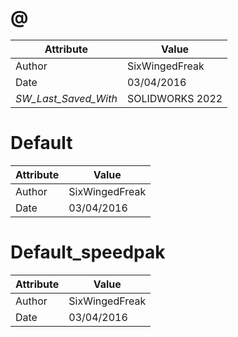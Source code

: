 # @
| Attribute | Value |
| ---  | ---     |
| Author | SixWingedFreak |
| Date | 03/04/2016 |
| _SW_Last_Saved_With_ | SOLIDWORKS 2022 |
# Default
| Attribute | Value |
| ---  | ---     |
| Author | SixWingedFreak |
| Date | 03/04/2016 |
# Default_speedpak
| Attribute | Value |
| ---  | ---     |
| Author | SixWingedFreak |
| Date | 03/04/2016 |
